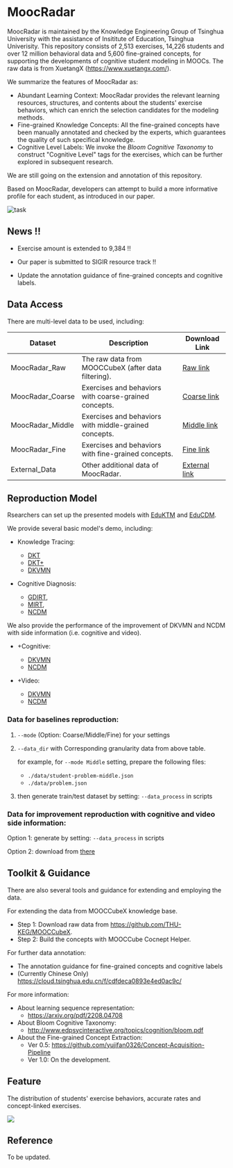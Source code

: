 # MoocRadar

MoocRadar is maintained by the Knowledge Engineering Group of Tsinghua University with the assistance of Insititute of Education, Tsinghua Univerisity. This repository consists of 2,513 exercises, 14,226 students and over 12 million behavioral data and 5,600 fine-grained concepts, for supporting the developments of cognitive student modeling in MOOCs. The raw data is from XuetangX (https://www.xuetangx.com/).

We summarize the features of MoocRadar as:

* Abundant Learning Context: MoocRadar provides the relevant learning resources, structures, and contents about the students' exercise behaviors, which can enrich the selection candidates for the modeling methods.
* Fine-grained Knowledge Concepts: All the fine-grained concepts have been manually annotated and checked by the experts, which guarantees the quality of such specifical knowledge.
* Cognitive Level Labels: We invoke the _Bloom Cognitive Taxonomy_ to construct "Cognitive Level" tags for the exercises, which can be further explored in subsequent research.

We are still going on the extension and annotation of this repository.

Based on MoocRadar, developers can attempt to build a more informative profile for each student, as introduced in our paper.

![task](https://cloud.tsinghua.edu.cn/f/75a1dcfb41a84b7aaeb0/?dl=1)

## News !! 

* Exercise amount is extended to 9,384 !!

* Our paper is submitted to SIGIR resource track !!
* Update the annotation guidance of fine-grained concepts and cognitive labels.

## Data Access

There are multi-level data to be used, including:

| Dataset          | Description                                           | Download Link |
| ---------------- | ----------------------------------------------------- | ------------- |
| MoocRadar_Raw    | The raw data from MOOCCubeX (after data filtering).   |     [Raw link](https://cloud.tsinghua.edu.cn/d/adc2d43d154944ffb75f/)          |
| MoocRadar_Coarse | Exercises and behaviors with coarse-grained concepts. |      [Coarse link](https://cloud.tsinghua.edu.cn/d/5443ee05152344c79419/)         |
| MoocRadar_Middle | Exercises and behaviors with middle-grained concepts. |     [Middle link](https://cloud.tsinghua.edu.cn/d/adf72390e3234143aec0/)          |
| MoocRadar_Fine   | Exercises and behaviors with fine-grained concepts.   |      [Fine link](https://cloud.tsinghua.edu.cn/d/308c17eeb99e4ebf98e2/)         |
| External_Data    | Other additional data of MoocRadar.                   |     [External link](https://cloud.tsinghua.edu.cn/d/000fddd19a434765872a/)          |

## Reproduction Model

Rsearchers can set up the presented models with [EduKTM](https://github.com/bigdata-ustc/EduKTM) and [EduCDM](https://github.com/bigdata-ustc/EduCDM).

We provide several basic model's demo, including:

* Knowledge Tracing:
  * [DKT](./baselines/scripts/DKT.sh)
  * [DKT+](./baselines/scripts/DKTplus.sh)
  * [DKVMN](./baselines/scripts/DKVMN.sh)

* Cognitive Diagnosis:
  * [GDIRT](./baselines/scripts/GDIRT.sh), 
  * [MIRT](./baselines/scripts/MIRT.sh), 
  * [NCDM](./baselines/scripts/NCDM.sh)

We also provide the performance of the improvement of DKVMN and NCDM with side information (i.e. cognitive and video).

* +Cognitive:
  * [DKVMN](./baselines-cognitive/scripts/DKVMN.sh)
  * [NCDM](./baselines-cognitive/scripts/NCDM.sh)

* +Video:
  * [DKVMN](./baselines-video/scripts/DKVMN.sh)
  * [NCDM](./baselines-video/scripts/NCDM.sh)

### Data for baselines reproduction:

1. `--mode` (Option: Coarse/Middle/Fine) for your settings
2. `--data_dir` with Corresponding granularity data from above table.
    
    for example, for `--mode Middle` setting, prepare the following files:
    - `./data/student-problem-middle.json`
    - `./data/problem.json`
3. then generate train/test dataset by setting: `--data_process` in scripts

### Data for improvement reproduction with cognitive and video side information:

Option 1: generate by setting: `--data_process` in scripts

Option 2: download from [there](https://cloud.tsinghua.edu.cn/d/b95c63db77c84657a8a4/)

## Toolkit & Guidance

There are also several tools and guidance for extending and employing the data.

For extending the data from MOOCCubeX knowledge base.

* Step 1: Download raw data from https://github.com/THU-KEG/MOOCCubeX.
* Step 2: Build the concepts with MOOCCube Cocnept Helper.

For further data annotation:

* The annotation guidance for fine-grained concepts and cognitive labels
* (Currently Chinese Only) https://cloud.tsinghua.edu.cn/f/cdfdeca0893e4ed0ac9c/

For more information:

* About learning sequence representation: 
  * https://arxiv.org/pdf/2208.04708
* About Bloom Cognitive Taxonomy:
  * http://www.edpsycinteractive.org/topics/cognition/bloom.pdf
* About the Fine-grained Concept Extraction:
  * Ver 0.5: https://github.com/yujifan0326/Concept-Acquisition-Pipeline
  * Ver 1.0: On the development.

## Feature

The distribution of students' exercise behaviors, accurate rates and concept-linked exercises.

![](https://cloud.tsinghua.edu.cn/f/2daf2a6ddb4d497b97c9/?dl=1)

## Reference

To be updated.